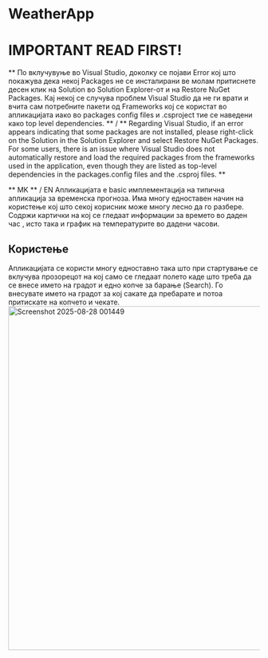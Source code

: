 # WeatherApp
# IMPORTANT READ FIRST!
** По вклучувуње во Visual Studio, доколку се појави Error кој што покажува дека некој Packages не се инсталирани ве молам притиснете десен клик на Solution во Solution Explorer-от и на Restore NuGet Packages. Кај некој се случува проблем Visual Studio да не ги врати и вчита сам потребните пакети од Frameworks кој се користат во апликацијата иако во packages config files и .csproject тие се наведени како top level dependencies. ** / ** Regarding Visual Studio, if an error appears indicating that some packages are not installed, please right-click on the Solution in the Solution Explorer and select Restore NuGet Packages. For some users, there is an issue where Visual Studio does not automatically restore and load the required packages from the frameworks used in the application, even though they are listed as top-level dependencies in the packages.config files and the .csproj files. **

** MK ** / EN
Апликацијата е basic имплементација на типична апликација за временска прогноза. Има многу едноставен начин на користење кoј што секој корисник може многу лесно да го разбере. Содржи картички на кој се гледаат информации за времето во даден час , исто така и график на температурите во дадени часови.

## Користење
Апликацијата се користи многу едноставно така што при стартување се вклучува прозорецот на кој само се гледаат полето каде што треба да се внесе името на градот и едно копче за барање (Search). Го внесувате името на градот за кој сакате да пребарате и потоа притискате на копчето и чекате. 
<img width="912" height="689" alt="Screenshot 2025-08-28 001449" src="https://github.com/user-attachments/assets/45be684d-feb0-431b-918f-30b69c86e32d" />
